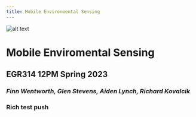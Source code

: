 ```yaml
---
title: Mobile Environmental Sensing
---
```

![alt text](https://cdn.discordapp.com/attachments/1062098040674074644/1064747753466503188/unknown.png)
# __Mobile Enviromental Sensing__

## EGR314 12PM Spring 2023

### *Finn Wentworth, Glen Stevens, Aiden Lynch, Richard Kovalcik*
### Rich test push
